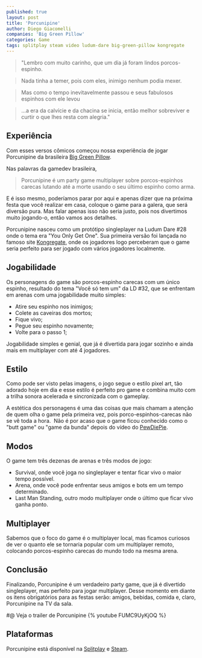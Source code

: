 ```yaml
---
published: true
layout: post
title: 'Porcunipine'
author: Diego Giacomelli
companies: 'Big Green Pillow'
categories: Game
tags: splitplay steam video ludum-dare big-green-pillow kongregate
---
```

> "Lembro com muito carinho,
>  que um dia já foram lindos porcos-espinho.

> Nada tinha a temer,
>  pois com eles, inimigo nenhum podia mexer.

> Mas como o tempo inevitavelmente passou
>  e seus fabulosos espinhos com ele levou

> ...a era da calvície e da chacina se inicia,
>  então melhor sobreviver e curtir
>  o que lhes resta com alegria."

## Experiência
Com esses versos cômicos começou nossa experiência de jogar Porcunipine da brasileira [Big Green Pillow](http://biggreenpillow.com/).

Nas palavras da gamedev brasileira, 
> Porcunipine é um party game multiplayer sobre porcos-espinhos carecas lutando até a morte usando o seu último espinho como arma. 

E é isso mesmo, poderíamos parar por aqui e apenas dizer que na próxima festa que você realizar em casa, coloque o game para a galera, que será diversão pura. Mas falar apenas isso não seria justo, pois nos divertimos muito jogando-o, então vamos aos detalhes.

Porcunipine nasceu como um protótipo singleplayer na Ludum Dare #28 onde o tema era "You Only Get One". Sua primeira versão foi lançada no famoso site [Kongregate](http://www.kongregate.com/), onde os jogadores logo perceberam que o game seria perfeito para ser jogado com vários jogadores localmente.

## Jogabilidade
Os personagens do game são porcos-espinho carecas com um único espinho, resultado do tema "Você só tem um" da LD #32, que se enfrentam em arenas com uma jogabilidade muito simples:

* Atire seu espinho nos inimigos;
* Colete as caveiras dos mortos;
* Fique vivo;
* Pegue seu espinho novamente;
* Volte para o passo 1;

Jogabilidade simples e genial, que já é divertida para jogar sozinho e ainda mais em multiplayer com até 4 jogadores.

## Estilo
Como pode ser visto pelas imagens, o jogo segue o estilo pixel art, tão adorado hoje em dia e esse estilo é perfeito pro game e combina muito com a trilha sonora acelerada e sincronizada com o gameplay.

A estética dos personagens é uma das coisas que mais chamam a atenção de quem olha o game pela primeira vez, pois porco-espinhos-carecas não se vê toda a hora.  Não é por acaso que o game ficou conhecido como o "butt game" ou "game da bunda" depois do vídeo do [PewDiePie](https://www.youtube.com/watch?v=YgSN7s-Yg9Q).

## Modos
O game tem três dezenas de arenas e três modos de jogo:

* Survival, onde você joga no singleplayer e tentar ficar vivo o maior tempo possível.
* Arena, onde você pode enfrentar seus amigos e bots em um tempo determinado.
* Last Man Standing, outro modo multiplayer onde o último que ficar vivo ganha ponto.

## Multiplayer
Sabemos que o foco do game é o multiplayer local, mas ficamos curiosos de ver o quanto ele se tornaria popular com um multiplayer remoto, colocando porcos-espinho carecas do mundo todo na mesma arena.

## Conclusão
Finalizando, Porcunipine é um verdadeiro party game, que já é divertido singleplayer, mas perfeito para jogar multiplayer. Desse momento em diante os itens obrigatórios para as festas serão: amigos, bebidas, comida e, claro, Porcunipine na TV da sala.

#@ Veja o trailer de Porcunipine
{% youtube FUMC9UyKjOQ %}

## Plataformas
Porcunipine está disponível na [Splitplay](http://www.splitplay.com.br/pt/games/porcunipine) e [Steam](http://store.steampowered.com/app/352620/).